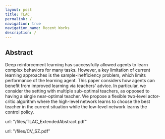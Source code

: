 ```yaml
---
layout: post
title: TLAC
permalink: /
navigation: true
navigation_name: Recent Works
description: /
---
```


## Abstract

 Deep reinforcement learning has successfully allowed agents to learn complex behaviors for many tasks. However, a key limitation of current learning approaches is the sample-inefficiency problem, which limits performance of the learning agent. This paper considers how agents can benefit from improved learning via teachers' advice. In particular, we consider the setting with multiple sub-optimal teachers, as opposed to having a single near-optimal teacher. We propose a flexible two-level actor-critic algorithm where the high-level network learns to choose the best teacher in the current situation while the low-level network learns the control policy. 
 
url: "/files/TLAC_ExtendedAbstract.pdf"
      
url: "/files/CV_SZ.pdf"
